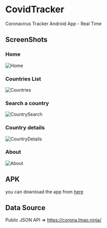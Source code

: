 # CovidTracker
Coronavirus Tracker Android App - Real Time

## ScreenShots
### Home
![Home](Screenshots/Home.png)
### Countries List
![Countries](Screenshots/Countries.png)
### Search a country
![CountrySearch](Screenshots/CountrySearch.png)
### Country details
![CountryDetails](Screenshots/CountryDetails.png)
### About
![About](Screenshots/About.png)

## APK
you can download the app from [here](apk/app.apk)
## Data Source
Public JSON API => https://corona.lmao.ninja/
